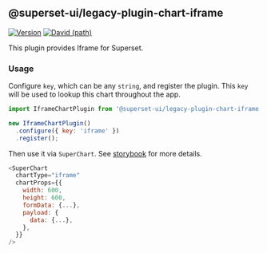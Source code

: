 ## @superset-ui/legacy-plugin-chart-iframe

[![Version](https://img.shields.io/npm/v/@superset-ui/legacy-plugin-chart-iframe.svg?style=flat-square)](https://img.shields.io/npm/v/@superset-ui/legacy-plugin-chart-iframe.svg?style=flat-square)
[![David (path)](https://img.shields.io/david/apache-superset/superset-ui.svg?path=packages%2Fsuperset-ui-legacy-plugin-chart-iframe&style=flat-square)](https://david-dm.org/apache-superset/superset-ui?path=packages/superset-ui-legacy-plugin-chart-iframe)

This plugin provides Iframe for Superset.

### Usage

Configure `key`, which can be any `string`, and register the plugin. This `key` will be used to lookup this chart throughout the app.

```js
import IframeChartPlugin from '@superset-ui/legacy-plugin-chart-iframe';

new IframeChartPlugin()
  .configure({ key: 'iframe' })
  .register();
```

Then use it via `SuperChart`. See [storybook](https://apache-superset.github.io/superset-ui-legacy/?selectedKind=plugin-chart-iframe) for more details.

```js
<SuperChart
  chartType="iframe"
  chartProps={{
    width: 600,
    height: 600,
    formData: {...},
    payload: {
      data: {...},
    },
  }}
/>
```